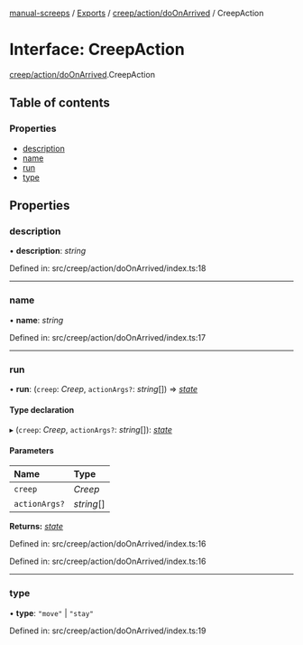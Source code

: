 [manual-screeps](../README.md) / [Exports](../modules.md) / [creep/action/doOnArrived](../modules/creep_action_doonarrived.md) / CreepAction

# Interface: CreepAction

[creep/action/doOnArrived](../modules/creep_action_doonarrived.md).CreepAction

## Table of contents

### Properties

- [description](creep_action_doonarrived.creepaction.md#description)
- [name](creep_action_doonarrived.creepaction.md#name)
- [run](creep_action_doonarrived.creepaction.md#run)
- [type](creep_action_doonarrived.creepaction.md#type)

## Properties

### description

• **description**: *string*

Defined in: src/creep/action/doOnArrived/index.ts:18

___

### name

• **name**: *string*

Defined in: src/creep/action/doOnArrived/index.ts:17

___

### run

• **run**: (`creep`: *Creep*, `actionArgs?`: *string*[]) => [*state*](../modules/creep_action.md#state)

#### Type declaration

▸ (`creep`: *Creep*, `actionArgs?`: *string*[]): [*state*](../modules/creep_action.md#state)

#### Parameters

| Name | Type |
| :------ | :------ |
| `creep` | *Creep* |
| `actionArgs?` | *string*[] |

**Returns:** [*state*](../modules/creep_action.md#state)

Defined in: src/creep/action/doOnArrived/index.ts:16

Defined in: src/creep/action/doOnArrived/index.ts:16

___

### type

• **type**: ``"move"`` \| ``"stay"``

Defined in: src/creep/action/doOnArrived/index.ts:19
